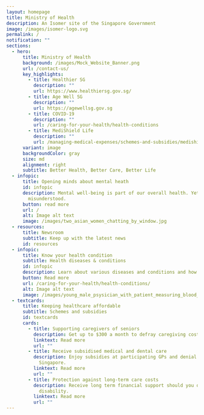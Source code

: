 ```yaml
---
layout: homepage
title: Ministry of Health
description: An Isomer site of the Singapore Government
image: /images/isomer-logo.svg
permalink: /
notification: ""
sections:
  - hero:
      title: Ministry of Health
      background: /images/Mock_Website_Banner.png
      url: /contact-us/
      key_highlights:
        - title: Healthier SG
          description: ""
          url: https://www.healthiersg.gov.sg/
        - title: Age Well SG
          description: ""
          url: https://agewellsg.gov.sg
        - title: COVID-19
          description: ""
          url: /caring-for-your-health/health-conditions
        - title: MediShield Life
          description: ""
          url: /managing-medical-expenses/schemes-and-subsidies/medishield-life/
      variant: image
      backgroundColor: gray
      size: md
      alignment: right
      subtitle: Better Health, Better Care, Better Life
  - infopic:
      title: Opening minds about mental heath
      id: infopic
      description: Mental well-being is part of our overall health. Yet, it is often
        misunderstood.
      button: read more
      url: /
      alt: Image alt text
      image: /images/two_asian_women_chatting_by_window.jpg
  - resources:
      title: Newsroom
      subtitle: Keep up with the latest news
      id: resources
  - infopic:
      title: Know your health condition
      subtitle: Health diseases & conditions
      id: infopic
      description: Learn about various diseases and conditions and how you can manage them.
      button: Read more
      url: /caring-for-your-health/health-conditions/
      alt: Image alt text
      image: /images/young_male_psysician_with_patient_measuring_blood_pressure.jpg
  - textcards:
      title: Keeping healthcare affordable
      subtitle: Schemes and subsidies
      id: textcards
      cards:
        - title: Supporting caregivers of seniors
          description: Get up to $300 a month to defray caregiving costs.
          linktext: Read more
          url: ""
        - title: Receive subsidised medical and dental care
          description: Enjoy subsidies at participating GPs and denial clinics across
            Singapore.
          linktext: Read more
          url: ""
        - title: Protection against long-term care costs
          description: Receive long term financial support should you develop severe
            disability.
          linktext: Read more
          url: ""
---
```

